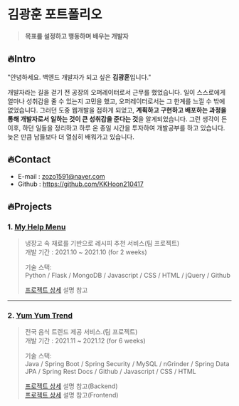 # 김광훈 포트폴리오
> #### 목표를 설정하고 행동하며 배우는 개발자


## 🔥Intro

"안녕하세요. 백엔드 개발자가 되고 싶은 **김광훈**입니다."<br>

개발자라는 길을 걷기 전 공장의 오퍼레이터로서 근무를 했었습니다. 일이 스스로에게 얼마나 성취감을 줄 수 있는지 고민을 했고, 오퍼레이터로서는 그 한계를 느낄 수 밖에 없었습니다. 그러던 도중 웹개발을 접하게 되었고, **계획하고 구현하고 배포하는 과정을 통해 개발자로서 일하는 것이 큰 성취감을 준다는 것**을 알게되었습니다. 그런 생각이 든 이후, 하던 일들을 정리하고 하루 온 종일 시간을 투자하여 개발공부를 하고 있습니다. 늦은 만큼 남들보다 더 열심히 배워가고 있습니다.
 
## 🔥Contact

- E-mail : zozo1591@naver.com
- Github : https://github.com/KKHoon210417

## 🔥Projects


### 1. [My Help Menu](https://github.com/KKHoon210417/help-my-menu)
> 냉장고 속 재료를 기반으로 레시피 추천 서비스(팀 프로젝트)<br>
> 개발 기간 : 2021.10 ~ 2021.10 (for 2 weeks)
> 
> 기술 스택:<br>
> Python / Flask / MongoDB / Javascript / CSS / HTML / jQuery / Github
> 
> [프로젝트 상세](https://github.com/KKHoon210417/help-my-menu) 설명 참고

<hr>

### 2. [Yum Yum Trend](https://github.com/KKHoon210417/backend)
> 전국 음식 트렌드 제공 서비스.(팀 프로젝트)<br>
> 개발 기간 : 2021.11 ~ 2021.12 (for 6 weeks)
> 
> 기술 스택:<br>
> Java / Spring Boot / Spring Security / MySQL / nGrinder / Spring Data JPA / Spring Rest Docs / Github / Javascript / CSS / HTML
> 
> [프로젝트 상세](https://github.com/KKHoon210417/backend) 설명 참고(Backend)<br>
> [프로젝트 상세](https://github.com/KKHoon210417/frontend) 설명 참고(Frontend)
